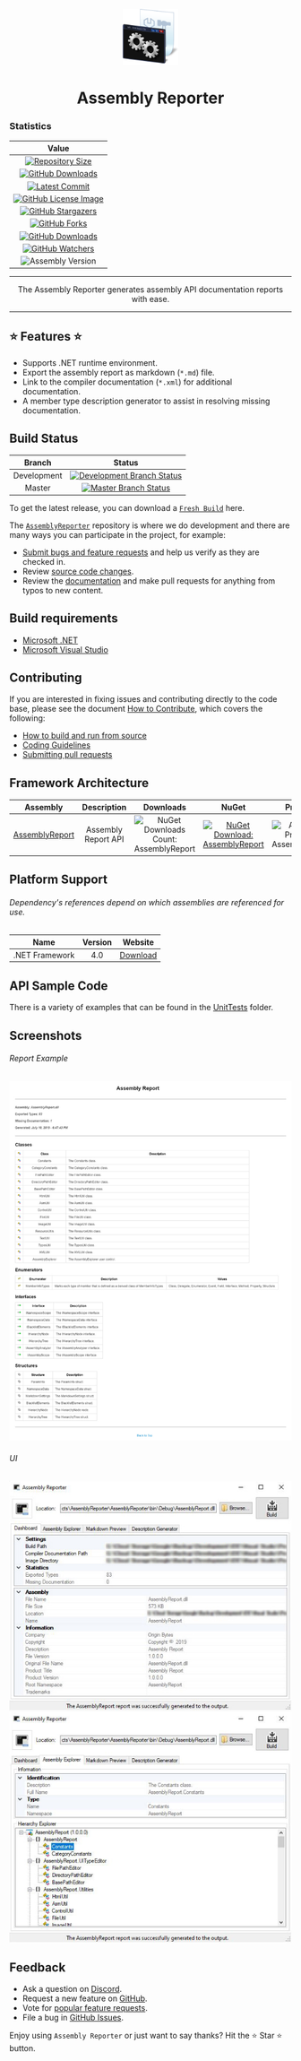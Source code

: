 [comment]: # "Initializes the document variables."

[comment]: # "The assembly links"
[Repo.AssemblyReporter]: https://github.com/DarkByte7/AssemblyReporter/tree/master/AssemblyReporter "Assembly: AssemblyReporter"

[Repo.AssemblyReport]: https://github.com/DarkByte7/AssemblyReporter/tree/master/AssemblyReport "Assembly: AssemblyReport"

[comment]: # "The NuGet package links."
[NuGet.AssemblyReport]: https://www.nuget.org/packages/AssemblyReport/ "NuGet Link: AssemblyReport"

[comment]: # "The NuGet downloads count."
[NuGet.Downloads.AssemblyReport]: https://img.shields.io/nuget/dt/AssemblyReport.svg?label=Count: "NuGet Downloads Count: AssemblyReport"

[comment]: # "The NuGet assembly badge links."
[NuGet.AssemblyReport.Badge]: https://img.shields.io/nuget/v/AssemblyReport.svg?style=flat&label=Link "NuGet Download: AssemblyReport"

[comment]: # "The NuGet packages links."
[NuGet.Download.AssemblyReport]: https://www.nuget.org/packages/AssemblyReport/ "NuGet Link: AssemblyReport"

[comment]: # "The GitHub variables"
[GitHub.Downloads]: https://github.com/DarkByte7/AssemblyReporter/releases
[GitHub.Downloads.Image]: https://img.shields.io/github/downloads/DarkByte7/AssemblyReporter/total.svg?style=flat&label=Downloads%20&#40;GitHub&#41; "Downloads (GitHub)"

<p align="center">
<a href="https://darkbyte7.github.io/AssemblyReporter/"><img alt="AssemblyReporter" width="100" height="100" src="docs/Resources/Images/Misc/Image.png"></a>
</p >

<h1 align="center">Assembly Reporter</h1>

[GitHub.License.File]: https://github.com/DarkByte7/AssemblyReporter/blob/master/LICENSE.md "License: GPL-3.0"
[GitHub.License.Image]: https://img.shields.io/badge/GPL-3.0-blue.svg?style=flat&label=License:%20GPL "License: GPL-3.0"

[GitHub.Repo.Stars]: https://github.com/DarkByte7/AssemblyReporter/stargazers "Stargazers"
[GitHub.Repo.Stars.Image]: https://img.shields.io/github/stars/DarkByte7/AssemblyReporter.svg?style=flat&label=Stargazers "Stargazers"

[GitHub.Repo.Forks]: https://github.com/DarkByte7/AssemblyReporter/network/members "Forks"
[GitHub.Repo.Forks.Image]: https://img.shields.io/github/forks/DarkByte7/AssemblyReporter.svg?style=flat&label=Forks "Forks"

[GitHub.Repo.Issues]: https://github.com/DarkByte7/AssemblyReporter/issues/ "Issues"
[GitHub.Repo.Issues.Image]: https://img.shields.io/github/issues/DarkByte7/AssemblyReporter.svg?style=flat&label=Issues "Issues"

[GitHub.Repo.Watchers]: https://github.com/DarkByte7/AssemblyReporter/watchers/ "Watchers"
[GitHub.Repo.Watchers.Image]: https://img.shields.io/github/watchers/DarkByte7/AssemblyReporter.svg?style=flat&label=Watchers "Watchers"

[GitHub.Repo.Commits]: https://github.com/DarkByte7/AssemblyReporter/commits/master
[GitHub.Repo.Commits.Image]: https://img.shields.io/github/last-commit/DarkByte7/AssemblyReporter.svg?label=Latest%20Commit "Latest Commits"

### Statistics

| Value
| :---:
| [![Repository Size](https://img.shields.io/github/repo-size/DarkByte7/AssemblyReporter.svg?label=Repository%20Size "Repository Size")](https://github.com/DarkByte7/AssemblyReporter/) |
| [![GitHub Downloads][GitHub.Downloads.Image]][GitHub.Downloads] |
| [![Latest Commit][GitHub.Repo.Commits.Image]][GitHub.Repo.Commits] |
| [![GitHub License Image][GitHub.License.Image]][GitHub.License.File] |
| [![GitHub Stargazers][GitHub.Repo.Stars.Image]][GitHub.Repo.Stars] |
| [![GitHub Forks][GitHub.Repo.Forks.Image]][GitHub.Repo.Forks] |
| [![GitHub Downloads][GitHub.Repo.Issues.Image]][GitHub.Repo.Issues] |
| [![GitHub Watchers][GitHub.Repo.Watchers.Image]][GitHub.Repo.Watchers] |
| ![Assembly Version](https://img.shields.io/github/release/DarkByte7/AssemblyReporter.svg?label=Version "Assembly Version") |

---

<p align="center">The Assembly Reporter generates assembly API documentation reports with ease.</p>

---

## ⭐ Features ⭐
- Supports .NET runtime environment.
- Export the assembly report as markdown (`*.md`) file.
- Link to the compiler documentation (`*.xml`) for additional documentation.
- A member type description generator to assist in resolving missing documentation.

## Build Status
[comment]: # "The repository branch builds status."
[GitHub.Build.Development]: https://ci.appveyor.com/project/DarkByte7/AssemblyReporter/branch/development "Build Status - Branch: Development"
[GitHub.Build.Development.Image]: https://img.shields.io/appveyor/ci/DarkByte7/AssemblyReporter/development.svg?style=flat&label=Branch%20Build "Build Status - Branch: Development"
[GitHub.Build.Master]: https://ci.appveyor.com/project/DarkByte7/AssemblyReporter/branch/master "Build Status - Branch: Master"
[GitHub.Build.Master.Image]: https://img.shields.io/appveyor/ci/DarkByte7/AssemblyReporter/master.svg?style=flat&label=Branch%20Build "Build Status - Branch: Master"

| Branch | Status
| :---: | :---:
| Development | [ ![Development Branch Status][GitHub.Build.Development.Image]][GitHub.Build.Development] |
| Master | [ ![Master Branch Status][GitHub.Build.Master.Image]][GitHub.Build.Master] |

To get the latest release, you can download a [`Fresh Build`](https://ci.appveyor.com/project/DarkByte7/AssemblyReporter/build/artifacts) here. 

The [`AssemblyReporter`](https://github.com/DarkByte7/AssemblyReporter) repository is where we do development and there are many ways you can participate in the project, for example:
- [Submit bugs and feature requests](https://github.com/DarkByte7/AssemblyReporter/issues) and help us verify as they are checked in.
- Review [source code changes](https://github.com/DarkByte7/AssemblyReporter/pulls).
- Review the [documentation](https://github.com/DarkByte7/AssemblyReporter/wiki) and make pull requests for anything from typos to new content.

## Build requirements
- [Microsoft .NET](https://dotnet.microsoft.com/download "Download: Microsoft .NET")
- [Microsoft Visual Studio](https://visualstudio.microsoft.com/downloads/  "Download: Microsoft Visual Studio")

## Contributing
If you are interested in fixing issues and contributing directly to the code base, please see the document [How to Contribute](https://github.com/DarkByte7/AssemblyReporter/wiki/How-to-Contribute), which covers the following:
- [How to build and run from source](https://github.com/DarkByte7/AssemblyReporter/wiki/How-to-Contribute#build-and-run-from-source)
- [Coding Guidelines](https://github.com/DarkByte7/AssemblyReporter/wiki/Coding-Guidelines)
- [Submitting pull requests](https://github.com/DarkByte7/AssemblyReporter/compare)

## Framework Architecture
| Assembly | Description | Downloads | NuGet | Progress | Version |
| :---: | :---: | :---: | :---: | :---: | :---:
| [AssemblyReport][Repo.AssemblyReport] | Assembly Report API | ![NuGet Downloads Count: AssemblyReport](https://img.shields.io/nuget/dt/AssemblyReport.svg?label=Count "NuGet Downloads Count: AssemblyReport") | [![NuGet Download: AssemblyReport][NuGet.AssemblyReport.Badge]][NuGet.Download.AssemblyReport] | ![Assembly Progress: AssemblyReport](https://img.shields.io/badge/100%25-red.svg "Assembly Progress: AssemblyReport") | ![Assembly Version: AssemblyReport](https://img.shields.io/nuget/v/AssemblyReport.svg?label=%20 "Assembly Version: AssemblyReport") |

## Platform Support
###### Dependency's references depend on which assemblies are referenced for use.
| Name | Version | Website
| :---: | :---: | :---: |
| .NET Framework | 4.0 | [Download](https://dotnet.microsoft.com/download/dotnet-framework  "Download: .NET Framework") |

## API Sample Code
There is a variety of examples that can be found in the [UnitTests](https://github.com/DarkByte7/AssemblyReporter/tree/master/UnitTests) folder.

## Screenshots
###### Report Example
![Screenshot 0](docs/Resources/Images/Documentation/Screenshot0.jpg)

###### UI
![Screenshot 1](docs/Resources/Images/Documentation/Screenshot1.jpg)
![Screenshot 2](docs/Resources/Images/Documentation/Screenshot2.jpg)

## Feedback
- Ask a question on [Discord](https://discordapp.com/invite/4MHvGwp).
- Request a new feature on [GitHub](https://github.com/DarkByte7/AssemblyReporter/blob/master/CONTRIBUTE.md).
- Vote for [popular feature requests](https://github.com/DarkByte7/AssemblyReporter/issues?q=is:open+is:issue+label:feature-request+sort:reactions-B1-desc).
- File a bug in [GitHub Issues](https://github.com/DarkByte7/AssemblyReporter/issues?q=is:open+is:issue).

Enjoy using `Assembly Reporter` or just want to say thanks?
Hit the ⭐️ Star ⭐️ button.
